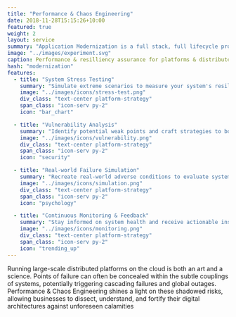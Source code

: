 ```yaml
---
title: "Performance & Chaos Engineering"
date: 2018-11-28T15:15:26+10:00
featured: true
weight: 2
layout: service
summary: "Application Modernization is a full stack, full lifecycle problem requiring paradigm shifts across people, process & tooling. Platformatory brings the advance guard to make your team battle ready."
image: "../images/experiment.svg"
caption: Performance & resilliency assurance for platforms & distributed systems.
hash: "modernization"
features:
  - title: "System Stress Testing"
    summary: "Simulate extreme scenarios to measure your system's resilience and response times."
    image: "../images/icons/stress-test.png"
    div_class: "text-center platform-strategy"
    span_class: "icon-serv py-2"
    icon: "bar_chart"

  - title: "Vulnerability Analysis"
    summary: "Identify potential weak points and craft strategies to bolster them."
    image: "../images/icons/vulnerability.png"
    div_class: "text-center platform-strategy"
    span_class: "icon-serv py-2"
    icon: "security"

  - title: "Real-world Failure Simulation"
    summary: "Recreate real-world adverse conditions to evaluate system performance and recovery."
    image: "../images/icons/simulation.png"
    div_class: "text-center platform-strategy"
    span_class: "icon-serv py-2"
    icon: "psychology"

  - title: "Continuous Monitoring & Feedback"
    summary: "Stay informed on system health and receive actionable insights for continuous improvement."
    image: "../images/icons/monitoring.png"
    div_class: "text-center platform-strategy"
    span_class: "icon-serv py-2"
    icon: "trending_up"
---
```


Running large-scale distributed platforms on the cloud is both an art and a science. Points of failure can often be concealed within the subtle couplings of systems, potentially triggering cascading failures and global outages. Performance & Chaos Engineering shines a light on these shadowed risks, allowing businesses to dissect, understand, and fortify their digital architectures against unforeseen calamities
